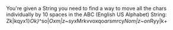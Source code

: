 You're given a String you need to find a way to move all the chars individually by 10 spaces in the ABC (English US Alphabet)
String: Zk|kqyx1}*Ok}*^so|*Oxm|z~syx*Mrkvvoxqo*arsmr*cy*Nom|z~on*Ryy|k+

